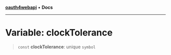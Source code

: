 [**oauth4webapi**](../README.md) • **Docs**

***

# Variable: clockTolerance

> `const` **clockTolerance**: unique `symbol`

